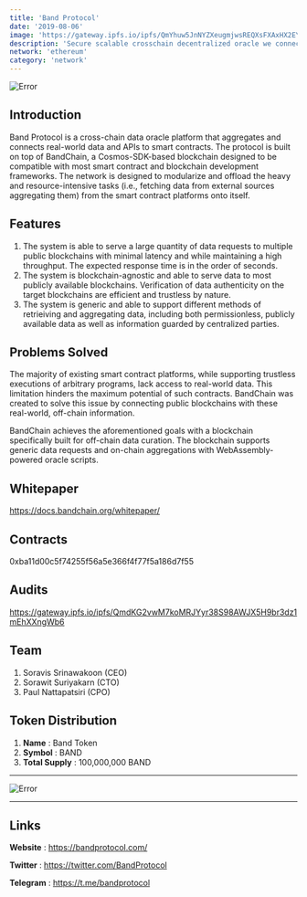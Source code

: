 ```yaml
---
title: 'Band Protocol'
date: '2019-08-06'
image: 'https://gateway.ipfs.io/ipfs/QmYhuw5JnNYZXeugmjwsREQXsFXAxHX2EYXM8o91A8JBin'
description: 'Secure scalable crosschain decentralized oracle we connect smart contracts to external data and APIs Based on Cosmos state of the art SDK BandChain allows efficient flexible and scalable data query secured through cryptographic proofs'
network: 'ethereum' 
category: 'network'
---
```


![Error](https://gateway.ipfs.io/ipfs/QmSnGCPLuCaeLqx7wGHEumsLBdiwBwCLFLct9F2fJHoDtW)

## Introduction

Band Protocol is a cross-chain data oracle platform that aggregates and connects real-world data and APIs to smart contracts. The protocol is built on top of BandChain, a Cosmos-SDK-based blockchain designed to be compatible with most smart contract and blockchain development frameworks. The network is designed to modularize and offload the heavy and resource-intensive tasks (i.e., fetching data from external sources aggregating them) from the smart contract platforms onto itself. 

## Features

1. The system is able to serve a large quantity of data requests to multiple public blockchains with minimal latency and while maintaining a high throughput. The expected response time is in the order of seconds.
2. The system is  blockchain-agnostic and able to serve data to most publicly available blockchains. Verification of data authenticity on the target blockchains are efficient and trustless by nature.
3. The system is generic and able to support different methods of retrieiving and aggregating data, including both permissionless, publicly available data as well as information guarded by centralized parties.


## Problems Solved

The majority of existing smart contract platforms, while supporting trustless executions of arbitrary programs, lack access to real-world data. This limitation hinders the maximum potential of such contracts. BandChain was created to solve this issue by connecting public blockchains with these real-world, off-chain information.

BandChain achieves the aforementioned goals with a blockchain specifically built for off-chain data curation. The blockchain supports generic data requests and on-chain aggregations with WebAssembly-powered oracle scripts.


## Whitepaper

https://docs.bandchain.org/whitepaper/

## Contracts

0xba11d00c5f74255f56a5e366f4f77f5a186d7f55

## Audits

https://gateway.ipfs.io/ipfs/QmdKG2vwM7koMRJYyr38S98AWJX5H9br3dz1mEhXXngWb6


## Team

1. Soravis Srinawakoon (CEO)
2. Sorawit Suriyakarn (CTO)
3. Paul Nattapatsiri (CPO)



## Token Distribution

1. **Name** : Band Token
2. **Symbol** : BAND
3. **Total Supply** : 100,000,000 BAND
---

![Error](https://gateway.ipfs.io/ipfs/QmNRxABbnQZAYYyheztNCtWPjahdUvGauguGjAqStf85vy)


---

## Links

**Website** : <https://bandprotocol.com/>

**Twitter** : <https://twitter.com/BandProtocol>

**Telegram** : <https://t.me/bandprotocol>
